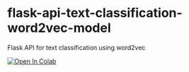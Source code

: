 # flask-api-text-classification-word2vec-model
Flask API for text classification using word2vec


[![Open In Colab](https://colab.research.google.com/assets/colab-badge.svg)](https://colab.research.google.com/github/niteshjindal170988/flask-api-text-classification-word2vec-model/blob/main/classification/decision-tree/decision-tree.ipynb)


